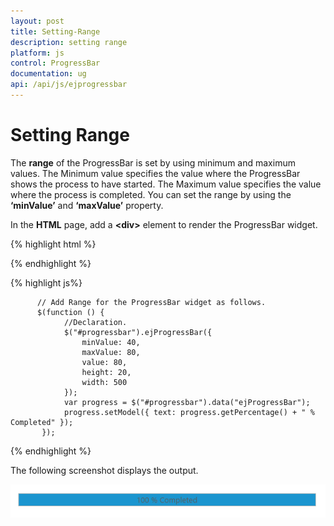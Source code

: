 ```yaml
---
layout: post
title: Setting-Range
description: setting range
platform: js
control: ProgressBar
documentation: ug
api: /api/js/ejprogressbar
---
```


# Setting Range

The **range** of the ProgressBar is set by using minimum and maximum values. The Minimum value specifies the value where the ProgressBar shows the process to have started. The Maximum value specifies the value where the process is completed. You can set the range by using the **‘minValue’** and **‘maxValue’** property.

In the **HTML** page, add a **&lt;div&gt;** element to render the ProgressBar widget.

{% highlight html %}


   <div class="control">
        <div id="progressbar"></div>
   </div>

{% endhighlight %}

{% highlight js%}


          // Add Range for the ProgressBar widget as follows.
          $(function () {
                //Declaration.
                $("#progressbar").ejProgressBar({
                    minValue: 40,
                    maxValue: 80,
                    value: 80,
                    height: 20,
                    width: 500
                });
                var progress = $("#progressbar").data("ejProgressBar");
                progress.setModel({ text: progress.getPercentage() + " % Completed" });
           });

{% endhighlight %}

The following screenshot displays the output.

![](/js/ProgressBar/Setting-Range_images/Setting-Range_img1.png) 

